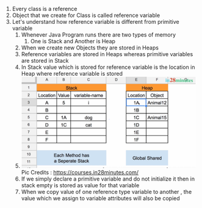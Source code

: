 1. Every class is a reference
2. Object that we create for Class is called reference variable
3. Let's understand how reference variable is different from primitive variable
    1. Whenever Java Program runs there are two types of memory
        1. One is Stack and Another is Heap
    2. When we create new Objects they are stored in Heaps
    3. Reference variables are stored in Heaps whereas primitive variables are stored in Stack
    4. In Stack value which is stored for reference variable is the location in Heap where reference variable is stored
    5. ![img.png](img.png) Pic Credits : https://courses.in28minutes.com/
    6. If we simply declare a primitive variable and do not initialize it then in stack empty is stored as value for
       that variable
    7. When we copy value of one reference type variable to another , the value which we assign to variable attributes
       will also be copied